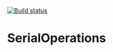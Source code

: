 [![Build status](https://ci.appveyor.com/api/projects/status/706ddouncgyajkcs?svg=true)](https://ci.appveyor.com/project/LudNaucnik/serialoperations)

# SerialOperations


